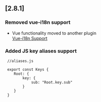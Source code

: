 ## [2.8.1]
### Removed vue-i18n support
- Vue functionality moved to another plugin  
[Vue-i18n Support](https://plugins.jetbrains.com/plugin/20194-vue-i18n-support)
### Added JS key aliases support

     //aliases.js
   
     export const Keys {
        Root: {
            key: {
                sub: "Root.key.sub"
            }
        }
     }